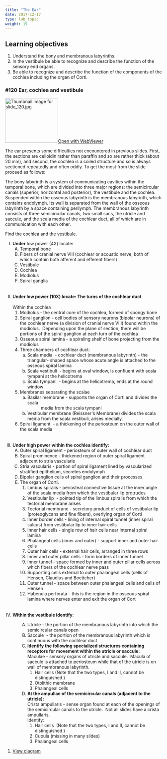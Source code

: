 ```yaml
---
title: "The Ear"
date: 2017-12-17
type: lab_topic
weight: 19
---
```

<div class="entrybody">
<h2>Learning objectives</h2>


<ol>
<li>Understand the bony and membranous labyrinths.</li>
<li>In the vestibule be able to recognize and describe the function of the sensory end organs.</li>
<li>Be able to recognize and describe the function of the components of the cochlea including the organ of Corti.</li>
</ol>

<h3>#120 Ear, cochlea and vestibule</h3>

<div class="thumbnail"> <a href="http://virtualslides.cumc.columbia.edu/120.svs/view.apml?" target="_blank"><img alt="Thumbnail image for slide_120.jpg" src="/assets/images/slide_120-thumb-170x143-1674.jpg" width="170" height="143" class="mt-image-left"></a><a href="http://virtualslides.cumc.columbia.edu/120.svs/view.apml?" target="_blank">Open with WebViewer</a> </div>

<p>The ear presents some difficulties not encountered in previous slides.  First, the sections are celloidin rather than paraffin and so are rather thick (about 20 mm), and second, the cochlea is a coiled structure and so is always sectioned repeatedly and often oddly.  To get the most from the slide proceed as follows:</p>

<p>The bony labyrinth is a system of communicating cavities within the temporal bone, which are divided into three major regions: the semicircular canals (superior, horizontal and posterior), the vestibule and the cochlea.  Suspended within the osseous labyrinth is the membranous labyrinth, which contains endolymph.  Its wall is separated from the wall of the osseous labyrinth by a space containing perilymph.  The membranous labyrinth consists of three semicircular canals, two small sacs, the utricle and saccule, and the scala media of the cochlear duct, all of which are in communication with each other.   </p>

<p>Find the cochlea and the vestibule.</p>

<ol type="I"><li><strong>Under</strong> low power (4X) locate<strong>:</strong>
<ol type="A">
<li>Temporal bone</li>
<li>Fibers of cranial nerve <span class="caps">VIII </span>(cochlear or acoustic nerve, both of which contain both afferent and efferent fibers)</li>
<li>Vestibule</li>
<li>Cochlea</li>
<li>Modiolus</li>
<li>Spiral ganglia</li>
<br><br>
</ol>
</li>
<li><strong>Under low power (10X) locate: 
The turns of the cochlear duct </strong><br><br>
Within the cochlea<br>
<ol>
<li>Modiolus <em>-</em> the central core of the cochlea, formed of spongy bone</li>
<li>Spiral ganglion <em>- </em>cell bodies of sensory neurons (bipolar neurons) of the cochlear nerve (a division of cranial nerve <span class="caps">VIII</span>) found within the modiolus.  Depending upon the plane of section, there will be portions of the spiral ganglion at each turn of the cochlea</li>
<li>Osseous spiral lamina - a spiraling shelf of bone projecting from the modiolus</li>
<li>Three chambers of cochlear duct: 
<ol type="a">
<li> Scala media  - cochlear duct (membranous labyrinth) - the triangular- shaped space whose acute angle is attached to the osseous spiral lamina</li>
<li>Scala vestibuli  - begins at oval window, is confluent with scala tympani  at the helicotrema</li>
<li>Scala tympani  - begins at the helicotrema, ends at the round window</li>
</ol>
</li>
<li>Membranes separating the scalae
<ol type="a">
<li>Basilar membrane - supports the organ of Corti and divides the scala <br>
           media from the scala tympani</li>
<li>Vestibular membrane (Reissner's Membrane) divides the scala media from the scala vestibuli, arises medially. </li>
</ol>
</li>
<li>Spiral ligament  - a thickening of the periosteum on the outer wall of the scala media<br>
<br><br>
</li>
</ol>
</li>
<li><strong>Under high power</strong>          <strong>within the cochlea identify:</strong>
<ol type="A">
<li>Outer spiral ligament - periosteum of outer wall of cochlear duct</li>
<li>Spiral prominence - thickened region of outer spiral ligament adjacent to stria vascularis   </li>
<li>Stria vascularis - portion of spiral ligament lined by vascularized stratified epithelium, secretes endolymph</li>
<li>Bipolar ganglion cells of spiral ganglion and their processes</li>
<li>The organ of Corti.
<ol>
<li>Limbus spiralis - periosteal connective tissue at the inner angle of the scala media from which the vestibular lip protrudes</li>
<li>Vestibular lip  - pointed tip of the limbus spiralis from which the tectorial membrane arises </li>
<li> Tectorial membrane - secretory product of cells of vestibular lip (proteoglycans and fine fibers), overlying organ of Corti </li>
<li> Inner border cells - lining of internal spiral tunnel (inner spiral sulcus) from vestibular lip to inner hair cells</li>
<li>Inner hair cells - single row of hair cells near internal spiral lamina</li>
<li>Phalangeal cells (inner and outer) - support inner and outer hair cells </li>
<li>Outer hair cells - external hair cells, arranged in three rows  </li>
<li> Inner and outer pillar cells - form borders of inner tunnel</li>
<li>Inner tunnel - space formed by inner and outer pillar cells across which fibers of the cochlear nerve pass</li>
<li>Supporting cells external to outer phalangeal cells (cells of Hensen, Claudius and Boettcher)</li>
<li>Outer tunnel - space between outer phalangeal cells and cells of Hensen</li>
<li>Habenula perforata – this is the region in the osseous spiral lamina where nerves enter and exit the organ of Cort<br>
<br><br>
</li>
</ol>
</li></ol>
</li><li><strong>Within the vestibule identify</strong>:        </li>
<ol type="A">
<ol type="A">
<li>Utricle - the portion of the membranous labyrinth into which the semicircular canals open</li>
<li>Saccule  - the portion of the membranous labyrinth which is continuous with the cochlear duct<br>
</li>
<li><strong>Identify the following specialized structures containing receptors for movement within the utricle or saccule:</strong> <br>
Maculae - sensory organs of utricle and saccule.  Macula of saccule is attached to periosteum while that of the utricle is on wall of membranous labyrinth. <br>
<ol>
<li> Hair cells (Note that the two types, I and <span class="caps">II, </span>cannot be distinguished.)</li>
<li>Otolithic membrane </li>
<li> Phalangeal cells<br>
</li>
</ol>
</li>
<li><strong>At the ampullae of the semicircular canals (adjacent to the utricle):</strong> <br>
                                                                                   Crista ampullaris - sense organ found at each of the openings of the semicircular canals to the utricle.  Not all slides have a crista ampullaris. <br>
Identify:<br>
<ol>
<li>Hair cells  (Note that the two types, I and <span class="caps">II, </span>cannot be distinguished.)</li>
<li>Cupula (missing in many slides)</li>
<li>Phalangeal cells</li>
</ol>
</li>
</ol>
</ol>
</ol>

<ol>
<li><p><a href="/assets_c/2009/08/lab16_eardiagram-1792.html" target="_blank">View diagram</a></p></li>
</ol></div>
